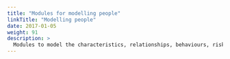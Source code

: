 ```yaml
---
title: "Modules for modelling people"
linkTitle: "Modelling people"
date: 2017-01-05
weight: 91
description: >
  Modules to model the characteristics, relationships, behaviours, risk factors and outcomes of young people and individuals who interact with young people are collectively referred to as the "Spring To Life" model.
---
```


